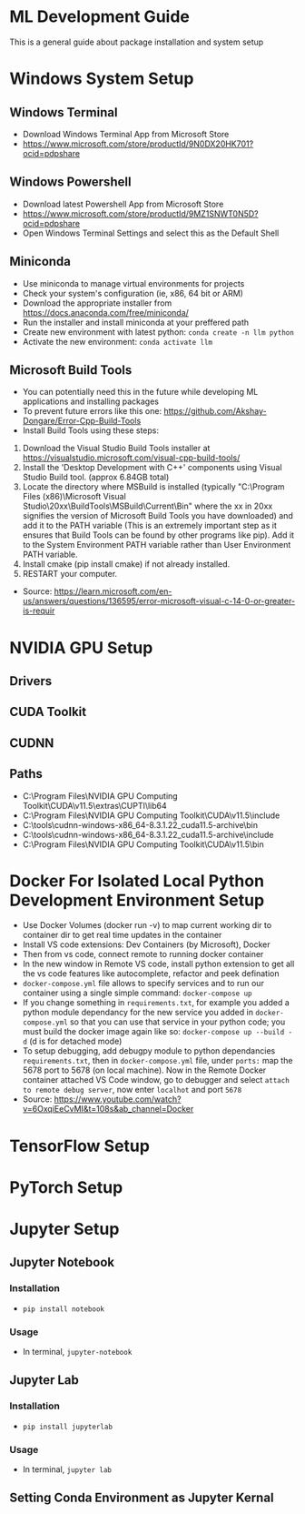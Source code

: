 # ML Development Guide
This is a general guide about package installation and system setup

# Windows System Setup
## Windows Terminal
* Download Windows Terminal App from Microsoft Store
* https://www.microsoft.com/store/productId/9N0DX20HK701?ocid=pdpshare
## Windows Powershell
* Download latest Powershell App from Microsoft Store
* https://www.microsoft.com/store/productId/9MZ1SNWT0N5D?ocid=pdpshare
* Open Windows Terminal Settings and select this as the Default Shell
## Miniconda
* Use miniconda to manage virtual environments for projects
* Check your system's configuration (ie, x86, 64 bit or ARM)
* Download the appropriate installer from https://docs.anaconda.com/free/miniconda/
* Run the installer and install miniconda at your preffered path
* Create new environment with latest python: `conda create -n llm python`
* Activate the new environment: `conda activate llm`

## Microsoft Build Tools
* You can potentially need this in the future while developing ML applications and installing packages
* To prevent future errors like this one: https://github.com/Akshay-Dongare/Error-Cpp-Build-Tools
* Install Build Tools using these steps:
1. Download the Visual Studio Build Tools installer at https://visualstudio.microsoft.com/visual-cpp-build-tools/ 
2. Install the 'Desktop Development with C++' components using Visual Studio Build tool. (approx 6.84GB total)
3. Locate the directory where MSBuild is installed (typically "C:\Program Files (x86)\Microsoft Visual Studio\20xx\BuildTools\MSBuild\Current\Bin" where the xx in 20xx signifies the version of Microsoft Build Tools you have downloaded) and add it to the PATH variable (This is an extremely important step as it ensures that Build Tools can be found by other programs like pip). Add it to the System Environment PATH variable rather than User Environment PATH variable.
4. Install cmake (pip install cmake) if not already installed.
5. RESTART your computer.
* Source: https://learn.microsoft.com/en-us/answers/questions/136595/error-microsoft-visual-c-14-0-or-greater-is-requir

# NVIDIA GPU Setup
## Drivers
## CUDA Toolkit
## CUDNN
## Paths
* C:\Program Files\NVIDIA GPU Computing Toolkit\CUDA\v11.5\extras\CUPTI\lib64
* C:\Program Files\NVIDIA GPU Computing Toolkit\CUDA\v11.5\include
* C:\tools\cudnn-windows-x86_64-8.3.1.22_cuda11.5-archive\bin
* C:\tools\cudnn-windows-x86_64-8.3.1.22_cuda11.5-archive\include
* C:\Program Files\NVIDIA GPU Computing Toolkit\CUDA\v11.5\bin

# Docker For Isolated Local Python Development Environment  Setup 
* Use Docker Volumes (docker run -v) to map current working dir to container dir to get real time updates in the container
* Install VS code extensions: Dev Containers (by Microsoft), Docker
* Then from vs code, connect remote to running docker container
* In the new window in Remote VS code, install python extension to get all the vs code features like autocomplete, refactor and peek defination
* `docker-compose.yml` file allows to specify services and to run our container using a single simple command: `docker-compose up`
* If you change something in `requirements.txt`, for example you added a python module dependancy for the new service you added in `docker-compose.yml` so that you can use that service in your python code; you must build the docker image again like so: `docker-compose up --build -d` (d is for detached mode)
* To setup debugging, add debugpy module to python dependancies `requirements.txt`, then in `docker-compose.yml` file, under `ports:` map the 5678 port to 5678 (on local machine). Now in the Remote Docker container attached VS Code window, go to debugger and select `attach to remote debug server`, now enter `localhot` and port `5678`  
* Source: https://www.youtube.com/watch?v=6OxqiEeCvMI&t=108s&ab_channel=Docker

# TensorFlow Setup
# PyTorch Setup

# Jupyter Setup
## Jupyter Notebook
### Installation
* `pip install notebook`
### Usage
* In terminal, `jupyter-notebook`
## Jupyter Lab
### Installation
* `pip install jupyterlab`
### Usage
* In terminal, `jupyter lab`

## Setting Conda Environment as Jupyter Kernal

